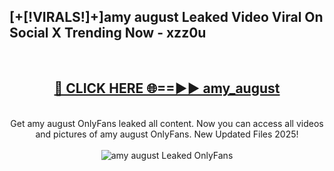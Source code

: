 <h2>[+[!VIRALS!]+]amy august Leaked Video Viral On Social X Trending Now - xzz0u</h2>
<br>
<div align="center">
<h2><a href="https://libra.edu.pl?amy_august" rel="nofollow">🔴 CLICK HERE 🌐==►► amy_august</a></h2>
<br>
Get amy august OnlyFans leaked all content. Now you can access all videos and pictures of amy august OnlyFans. New Updated Files 2025!
<br>
<br>
<a href="https://libra.edu.pl?amy_august" rel="nofollow" data-target="animated-image.originalLink"><img src="https://i.ibb.co.com/WyWwxjT/player-gif2.gif" alt="amy august Leaked OnlyFans" style="max-width: 100%; display: inline-block;" data-target="animated-image.originalImage"></a>
</div>
<br>